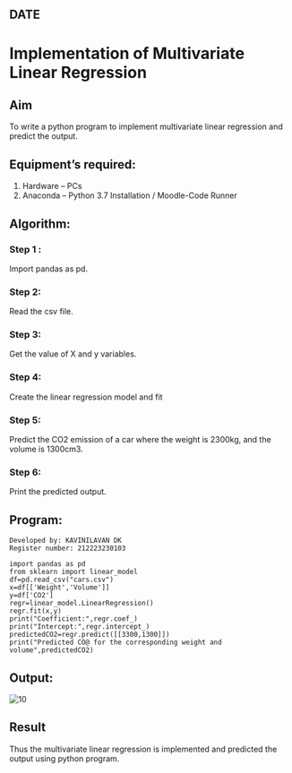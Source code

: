 ## DATE
# Implementation of Multivariate Linear Regression
## Aim
To write a python program to implement multivariate linear regression and predict the output.
## Equipment’s required:
1.	Hardware – PCs
2.	Anaconda – Python 3.7 Installation / Moodle-Code Runner
## Algorithm:
### Step 1 :
Import pandas as pd.

### Step 2:
Read the csv file.
### Step 3:
Get the value of X and y variables.
### Step 4:
Create the linear regression model and fit
### Step 5:
Predict the CO2 emission of a car where the weight is 2300kg, and the volume is 1300cm3.
### Step 6:
Print the predicted output.

## Program:
```
Developed by: KAVINILAVAN DK
Register number: 212223230103

import pandas as pd
from sklearn import linear_model
df=pd.read_csv("cars.csv")
x=df[['Weight','Volume']]
y=df['CO2']
regr=linear_model.LinearRegression()
regr.fit(x,y)
print("Coefficient:",regr.coef_)
print("Intercept:",regr.intercept_)
predictedCO2=regr.predict([[3300,1300]])
print("Predicted CO@ for the corresponding weight and volume",predictedCO2)
```
## Output:
![10](https://github.com/user-attachments/assets/37303c63-d96e-4f8d-8921-f0a8c939291d)
## Result
Thus the multivariate linear regression is implemented and predicted the output using python program.
